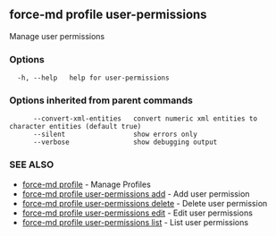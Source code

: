 ## force-md profile user-permissions

Manage user permissions

### Options

```
  -h, --help   help for user-permissions
```

### Options inherited from parent commands

```
      --convert-xml-entities   convert numeric xml entities to character entities (default true)
      --silent                 show errors only
      --verbose                show debugging output
```

### SEE ALSO

* [force-md profile](force-md_profile.md)	 - Manage Profiles
* [force-md profile user-permissions add](force-md_profile_user-permissions_add.md)	 - Add user permission
* [force-md profile user-permissions delete](force-md_profile_user-permissions_delete.md)	 - Delete user permission
* [force-md profile user-permissions edit](force-md_profile_user-permissions_edit.md)	 - Edit user permissions
* [force-md profile user-permissions list](force-md_profile_user-permissions_list.md)	 - List user permissions

